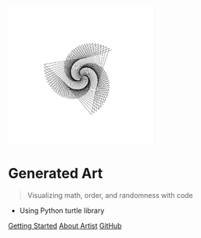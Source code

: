 <img width="300" alt="cover_pic" src="_media/cover_pic.png">



# Generated Art

> Visualizing math, order, and randomness with code

- Using Python turtle library


[Getting Started](#generating-art)
[About Artist](https://derooy.netlify.com/#/)
[GitHub](https://github.com/dderooy/generated_art/)
